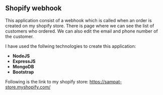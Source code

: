 ## Shopify webhook

This application consist of a webhook which is called when an order is created on my shopify store. There is page where we can see the list of customers who ordered. We can also edit the email and phone number of the customer.

I have used the follwing technologies to create this application:
- **NodeJS**
- **ExpressJS**
- **MongoDB**
- **Bootstrap**

Following is the link to my shopify store:
https://sampat-store.myshopify.com/